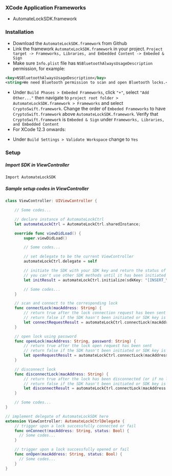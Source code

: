 ### XCode Application Frameworks
* AutomateLockSDK.framework

### Installation
* Download the `AutomateLockSDK.framework` from Github
* Link the framework `AutomateLockSDK.framework` in your project. `Project target -> Frameworks, Libraries, and Embedded Content -> Embeded & Sign`
* Make sure `Info.plist` file has `NSBluetoothAlwaysUsageDescription` permission, for example:
```xml
<key>NSBluetoothAlwaysUsageDescription</key>
<string>We need Bluetooth permission to scan and open Bluetooth locks.</string>
```
* Under `Build Phases > Embeded Frameworks`, click `"+"`, select `"Add Other..."` then navigate to `project root folder > AutomateLockSDK.framework > Frameworks` and select `CryptoSwift.framework`. Change the order of `Embeded Frameworks` to have `CryptoSwift.framework` above `AutomateLockSDK.framework`. Verify that `CryptoSwift.framework` is `Embeded & Sign` under `Frameworks, Libraries, and Embedded Content`
* For XCode 12.3 onwards:
- Under `Build Settings > Validate Workspace` change to `Yes`

### Setup

##### Import SDK in ViewController
`Import AutomateLockSDK`

##### Sample setup codes in ViewController

```swift
class ViewController: UIViewController {

    // Some codes...

    // declare instance of AutomateLockCtrl
    let automateLockCtrl = AutomateLockCtrl.sharedInstance;

    override func viewDidLoad() {
        super.viewDidLoad()

        // Some codes...

        // set delegate to be the current ViewController
        automateLockCtrl.delegate = self

        // initiate the SDK with your SDK key and return the status of initiation
        // you can't use other SDK methods until it has been initiated
        let initResult = automateLockCtrl.initialize(sdkKey: "[INSERT_YOUR_SDK_KEY_HERE]")

        // Some codes...
    }

    // scan and connect to the corresponding lock
    func connectLock(macAddress: String) {
        // return true after the lock connection request has been sent
        // return false if the SDK hasn't been initiated or SDK key is invalid
        let connectRequestResult = automateLockCtrl.connectLock(macAddress: macAddress)
    }

    // open lock using password
    func openLock(macAddress: String, password: String) {
        // return true after the lock open request has been sent
        // return false if the SDK hasn't been initiated or SDK key is invalid
        let openRequestResult = automateLockCtrl.connectLock(macAddress: macAddress, password: password)
    }

    // disconnect lock
    func disconnectLock(macAddress: String) {
        // return true after the lock has been disconnected (or if no lock is connected)
        // return false if the SDK hasn't been initiated or SDK key is invalid
        let disconnectResult = automateLockCtrl.connectLock(macAddress: macAddress)
    }

    // Some codes...
}

// implement delegate of AutomateLockSDK here
extension ViewController: AutomateLockCtrlDelegate {
    // trigger upon a lock successfully connected or fail
    func onConnect(macAddress: String, status: Bool) {
      // Some codes...
    }

    // trigger upon a lock successfully opened or fail
    func onOpen(macAddress: String, status: Bool) {
      // Some codes...
    }
}
```
